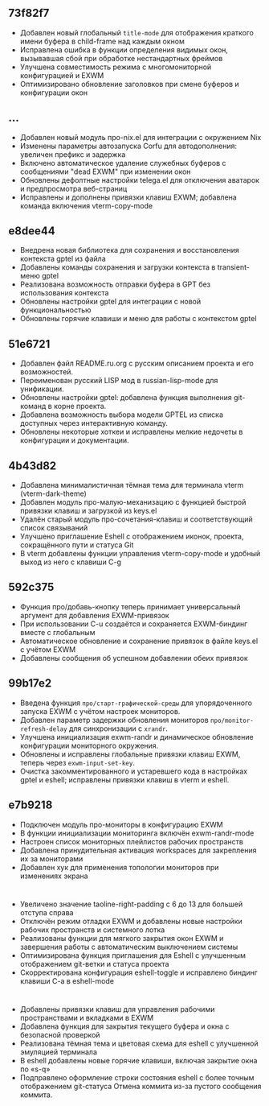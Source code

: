 ## 73f82f7
- Добавлен новый глобальный `title-mode` для отображения краткого имени буфера в child-frame над каждым окном
- Исправлена ошибка в функции определения видимых окон, вызывавшая сбой при обработке нестандартных фреймов
- Улучшена совместимость режима с многомониторной конфигурацией и EXWM
- Оптимизировано обновление заголовков при смене буферов и конфигурации окон

## ...
- Добавлен новый модуль про-nix.el для интеграции с окружением Nix  
- Изменены параметры автозапуска Corfu для автодополнения: увеличен префикс и задержка  
- Включено автоматическое удаление служебных буферов с сообщениями "dead EXWM" при изменении окон  
- Обновлены дефолтные настройки telega.el для отключения аватарок и предпросмотра веб-страниц  
- Исправлены и дополнены привязки клавиш EXWM; добавлена команда включения vterm-copy-mode
## e8dee44
- Внедрена новая библиотека для сохранения и восстановления контекста gptel из файла
- Добавлены команды сохранения и загрузки контекста в transient-меню gptel
- Реализована возможность отправки буфера в GPT без использования контекста
- Обновлены настройки gptel для интеграции с новой функциональностью
- Обновлены горячие клавиши и меню для работы с контекстом gptel

## 51e6721
- Добавлен файл README.ru.org с русским описанием проекта и его возможностей.
- Переименован русский LISP мод в russian-lisp-mode для унификации.
- Обновлены настройки gptel: добавлена функция выполнения git-команд в корне проекта.
- Добавлена возможность выбора модели GPTEL из списка доступных через интерактивную команду.
- Обновлены некоторые хоткеи и исправлены мелкие недочеты в конфигурации и документации.

## 4b43d82
- Добавлена минималистичная тёмная тема для терминала vterm (vterm-dark-theme)
- Добавлен модуль про-малую-механизацию с функцией быстрой привязки клавиш и загрузкой из keys.el
- Удалён старый модуль про-сочетания-клавиш и соответствующий список связываний
- Улучшено приглашение Eshell с отображением иконок, проекта, сокращённого пути и статуса Git
- В vterm добавлены функции управления vterm-copy-mode и удобный выход из него с клавиши C-g

## 592c375
- Функция про/добавь-кнопку теперь принимает универсальный аргумент для добавления EXWM-привязок
- При использовании C-u создаётся и сохраняется EXWM-биндинг вместе с глобальным
- Автоматическое обновление и сохранение привязок в файле keys.el с учётом EXWM
- Добавлены сообщения об успешном добавлении обеих привязок

## 99b17e2
- Введена функция `про/старт-графической-среды` для упорядоченного запуска EXWM с учётом настроек мониторов.
- Добавлен параметр задержки обновления мониторов `про/monitor-refresh-delay` для синхронизации с `xrandr`.
- Улучшена инициализация exwm-randr и динамическое обновление конфигурации мониторного окружения.
- Обновлены и исправлены глобальные привязки клавиш EXWM, теперь через `exwm-input-set-key`.
- Очистка закомментированного и устаревшего кода в настройках gptel и eshell; исправлены привязки клавиш в vterm и eshell.

## e7b9218
- Подключен модуль про-мониторы в конфигурацию EXWM
- В функции инициализации мониторинга включён exwm-randr-mode
- Настроен список мониторных плейлистов рабочих пространств
- Добавлена принудительная активация workspaces для закрепления их за мониторами
- Добавлен хук для применения топологии мониторов при изменениях экрана

#
- Увеличено значение taoline-right-padding с 6 до 13 для большей отступа справа
- Отключён режим отладки EXWM и добавлены новые настройки рабочих пространств и системного лотка
- Реализованы функции для мягкого закрытия окон EXWM и завершения работы с автоматическим выключением системы
- Оптимизирована функция приглашения для Eshell с улучшенным отображением git-ветки и статуса проекта
- Скорректирована конфигурация eshell-toggle и исправлено биндинг клавиши C-a в eshell-mode

#
- Добавлены привязки клавиш для управления рабочими пространствами и вкладками в EXWM 
- Добавлена функция для закрытия текущего буфера и окна с безопасной проверкой
- Реализована тёмная тема и цветовая схема для eshell с улучшенной эмуляцией терминала
- В eshell добавлены новые горячие клавиши, включая закрытие окна по «s-q»
- Подправлено оформление строки состояния eshell с более точным отображением git-статуса
Отмена коммита из-за пустого сообщения коммита.
